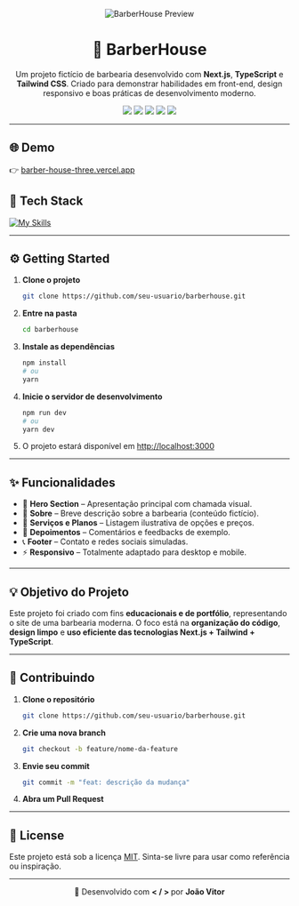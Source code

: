 
<p align="center">
  <img src="../.github/preview.png" alt="BarberHouse Preview">
</p>

<h1 align="center">💈 BarberHouse</h1>

<p align="center">
  Um projeto fictício de barbearia desenvolvido com <strong>Next.js</strong>, <strong>TypeScript</strong> e <strong>Tailwind CSS</strong>.  
  Criado para demonstrar habilidades em front-end, design responsivo e boas práticas de desenvolvimento moderno.
</p>

<p align="center">
  <img  src="https://img.shields.io/badge/Next.js-000000?style=for-the-badge&logo=nextdotjs&logoColor=white" />
  <img src="https://img.shields.io/badge/TypeScript-3178C6?style=for-the-badge&logo=typescript&logoColor=white" />
  <img src="https://img.shields.io/badge/TailwindCSS-38B2AC?style=for-the-badge&logo=tailwindcss&logoColor=white" />
  <img src="https://img.shields.io/badge/Vercel-000000?style=for-the-badge&logo=vercel&logoColor=white" />
  <img src="https://img.shields.io/badge/License-MIT-green?style=for-the-badge" />
</p>

---

## 🌐 Demo

👉 [barber-house-three.vercel.app](https://barber-house-three.vercel.app/)

## 🧠 Tech Stack

[![My Skills](https://skillicons.dev/icons?i=nextjs,ts,react,tailwind,vercel,git)](https://skillicons.dev)

---

## ⚙️ Getting Started

1. **Clone o projeto**
   ```bash
   git clone https://github.com/seu-usuario/barberhouse.git
    ````

2. **Entre na pasta**
   ```bash
   cd barberhouse
    ````

3. **Instale as dependências**

   ```bash
   npm install
   # ou
   yarn
   ```

4. **Inicie o servidor de desenvolvimento**

   ```bash
   npm run dev
   # ou
   yarn dev
   ```

5. O projeto estará disponível em [http://localhost:3000](http://localhost:3000)

---

## ✨ Funcionalidades

* 🧔 **Hero Section** – Apresentação principal com chamada visual.
* 🧾 **Sobre** – Breve descrição sobre a barbearia (conteúdo fictício).
* 💈 **Serviços e Planos** – Listagem ilustrativa de opções e preços.
* 💬 **Depoimentos** – Comentários e feedbacks de exemplo.
* 📞 **Footer** – Contato e redes sociais simuladas.
* ⚡ **Responsivo** – Totalmente adaptado para desktop e mobile.

---

## 💡 Objetivo do Projeto

Este projeto foi criado com fins **educacionais e de portfólio**, representando o site de uma barbearia moderna.
O foco está na **organização do código**, **design limpo** e **uso eficiente das tecnologias Next.js + Tailwind + TypeScript**.

---

## 🤝 Contribuindo

1. **Clone o repositório**

   ```bash
   git clone https://github.com/seu-usuario/barberhouse.git
   ```
2. **Crie uma nova branch**

   ```bash
   git checkout -b feature/nome-da-feature
   ```
3. **Envie seu commit**

   ```bash
   git commit -m "feat: descrição da mudança"
   ```
4. **Abra um Pull Request**

---

## 🪪 License

Este projeto está sob a licença [MIT](https://opensource.org/licenses/MIT).
Sinta-se livre para usar como referência ou inspiração.

---

<p align="center">💈 Desenvolvido com <strong> < / > </strong> por <strong>João Vitor</strong></p>
